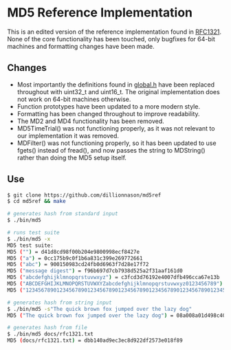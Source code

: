 # MD5 Reference Implementation

This is an edited version of the reference implementation found in [RFC1321](docs/rfc1321.txt). None of the core functionality has been touched, only bugfixes for 64-bit machines and formatting changes have been made.

## Changes

- Most importantly the definitions found in [global.h](src/global.h) have been replaced throughout with uint32_t and uint16_t. The original implementation does not work on 64-bit machines otherwise.
- Function prototypes have been updated to a more modern style.
- Formatting has been changed throughout to improve readability.
- The MD2 and MD4 functionality has been removed.
- MD5TimeTrial() was not functioning properly, as it was not relevant to our implementation it was removed.
- MDFilter() was not functioning properly, so it has been updated to use fgets() instead of fread(), and now passes the string to MDString() rather than doing the MD5 setup itself.

## Use 

```bash
$ git clone https://github.com/dillionnason/md5ref
$ cd md5ref && make

# generates hash from standard input
$ ./bin/md5

# runs test suite
$ ./bin/md5 -x
MD5 test suite:
MD5 ("") = d41d8cd98f00b204e9800998ecf8427e
MD5 ("a") = 0cc175b9c0f1b6a831c399e269772661
MD5 ("abc") = 900150983cd24fb0d6963f7d28e17f72
MD5 ("message digest") = f96b697d7cb7938d525a2f31aaf161d0
MD5 ("abcdefghijklmnopqrstuvwxyz") = c3fcd3d76192e4007dfb496cca67e13b
MD5 ("ABCDEFGHIJKLMNOPQRSTUVWXYZabcdefghijklmnopqrstuvwxyz0123456789") = d174ab98d277d9f5a5611c2c9f419d9f
MD5 ("12345678901234567890123456789012345678901234567890123456789012345678901234567890") = 57edf4a22be3c955ac49da2e2107b67a

# generates hash from string input
$ ./bin/md5 -s"The quick brown fox jumped over the lazy dog"
MD5 ("The quick brown fox jumped over the lazy dog") = 08a008a01d498c404b0c30852b39d3b8

# generates hash from file
$ ./bin/md5 docs/rfc1321.txt
MD5 (docs/rfc1321.txt) = dbb140ad9ec3ec8d922df2573e018f89
```

